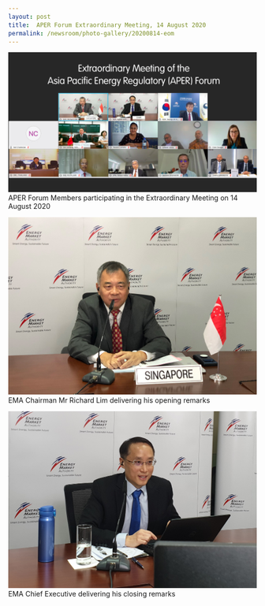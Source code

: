```yaml
---
layout: post
title:  APER Forum Extraordinary Meeting, 14 August 2020
permalink: /newsroom/photo-gallery/20200814-eom
---
```

![APER Forum Members participating in the Extraordinary Meeting on 14 August 2020](/images/200814-aper-eom.jpg "APER2020 Extraordinary Meeting")
APER Forum Members participating in the Extraordinary Meeting on 14 August 2020

![EMA Chairman Mr Richard Lim delivering his opening remarks](/images/200814-ema-chairman-opening.jpg "EMA Chairman Opening Remarks")
EMA Chairman Mr Richard Lim delivering his opening remarks

![EMA CE Mr Ngiam Shih Chun delivering his closing remarks](/images/200814-ema-ce-closing.jpg "EMA CE Closing Remarks")
EMA Chief Executive delivering his closing remarks
